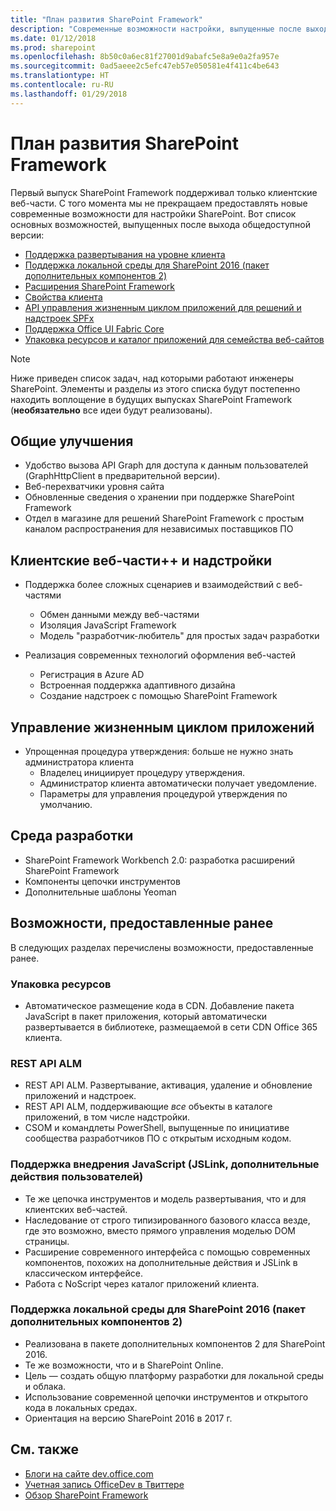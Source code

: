 ```yaml
---
title: "План развития SharePoint Framework"
description: "Современные возможности настройки, выпущенные после выхода общедоступной версии."
ms.date: 01/12/2018
ms.prod: sharepoint
ms.openlocfilehash: 8b50c0a6ec81f27001d9abafc5e8a9e0a2fa957e
ms.sourcegitcommit: 0ad5aeee2c5efc47eb57e050581e4f411c4be643
ms.translationtype: HT
ms.contentlocale: ru-RU
ms.lasthandoff: 01/29/2018
---
```

# <a name="sharepoint-framework-roadmap"></a>План развития SharePoint Framework

Первый выпуск SharePoint Framework поддерживал только клиентские веб-части. С того момента мы не прекращаем предоставлять новые современные возможности для настройки SharePoint. Вот список основных возможностей, выпущенных после выхода общедоступной версии:

- [Поддержка развертывания на уровне клиента](./tenant-scoped-deployment.md)
- [Поддержка локальной среды для SharePoint 2016 (пакет дополнительных компонентов 2)](./sharepoint-2016-support.md)
- [Расширения SharePoint Framework](./extensions/overview-extensions.md)
- [Свойства клиента](./tenant-properties.md)
- [API управления жизненным циклом приложений для решений и надстроек SPFx](../apis/alm-api-for-spfx-add-ins.md)
- [Поддержка Office UI Fabric Core](https://dev.office.com/blogs/improved-support-for-office-ui-fabric-core)
- [Упаковка ресурсов и каталог приложений для семейства веб-сайтов](../general-development/site-collection-app-catalog.md)


> [!NOTE]
> Ниже приведен список задач, над которыми работают инженеры SharePoint. Элементы и разделы из этого списка будут постепенно находить воплощение в будущих выпусках SharePoint Framework (**необязательно** все идеи будут реализованы).

## <a name="general-improvements"></a>Общие улучшения

- Удобство вызова API Graph для доступа к данным пользователей (GraphHttpClient в предварительной версии).
- Веб-перехватчики уровня сайта
- Обновленные сведения о хранении при поддержке SharePoint Framework
- Отдел в магазине для решений SharePoint Framework с простым каналом распространения для независимых поставщиков ПО 

## <a name="client-side-web-parts-and-add-ins"></a>Клиентские веб-части++ и надстройки

- Поддержка более сложных сценариев и взаимодействий с веб-частями
    - Обмен данными между веб-частями
    - Изоляция JavaScript Framework
    - Модель "разработчик-любитель" для простых задач разработки

- Реализация современных технологий оформления веб-частей
    - Регистрация в Azure AD
    - Встроенная поддержка адаптивного дизайна
    - Создание надстроек с помощью SharePoint Framework


## <a name="application-lifecycle-management"></a>Управление жизненным циклом приложений

- Упрощенная процедура утверждения: больше не нужно знать администратора клиента
    - Владелец инициирует процедуру утверждения.
    - Администратор клиента автоматически получает уведомление.
    - Параметры для управления процедурой утверждения по умолчанию.


## <a name="developer-experience"></a>Среда разработки

- SharePoint Framework Workbench 2.0: разработка расширений SharePoint Framework
- Компоненты цепочки инструментов
- Дополнительные шаблоны Yeoman

## <a name="already-shipped-capabilities"></a>Возможности, предоставленные ранее

В следующих разделах перечислены возможности, предоставленные ранее.

### <a name="asset-packaging"></a>Упаковка ресурсов

- Автоматическое размещение кода в CDN. Добавление пакета JavaScript в пакет приложения, который автоматически развертывается в библиотеке, размещаемой в сети CDN Office 365 клиента.

### <a name="alm-rest-apis"></a>REST API ALM

- REST API ALM. Развертывание, активация, удаление и обновление приложений и надстроек.
- REST API ALM, поддерживающие *все* объекты в каталоге приложений, в том числе надстройки.
- CSOM и командлеты PowerShell, выпущенные по инициативе сообщества разработчиков ПО с открытым исходным кодом.

### <a name="javascript-embedding-support-jslink-user-custom-actions"></a>Поддержка внедрения JavaScript (JSLink, дополнительные действия пользователей) 

- Те же цепочка инструментов и модель развертывания, что и для клиентских веб-частей.
- Наследование от строго типизированного базового класса везде, где это возможно, вместо прямого управления моделью DOM страницы.
- Расширение современного интерфейса с помощью современных компонентов, похожих на дополнительные действия и JSLink в классическом интерфейсе.
- Работа с NoScript через каталог приложений клиента.

### <a name="on-premises-support---sharepoint-2016-feature-pack-2"></a>Поддержка локальной среды для SharePoint 2016 (пакет дополнительных компонентов 2)

- Реализована в пакете дополнительных компонентов 2 для SharePoint 2016.
- Те же возможности, что и в SharePoint Online.
- Цель — создать общую платформу разработки для локальной среды и облака.
- Использование современной цепочки инструментов и открытого кода в локальных средах.
- Ориентация на версию SharePoint 2016 в 2017 г.


## <a name="see-also"></a>См. также

- [Блоги на сайте dev.office.com](https://dev.office.com/blogs)
- [Учетная запись OfficeDev в Твиттере](https://twitter.com/officedev)
- [Обзор SharePoint Framework](sharepoint-framework-overview.md)
